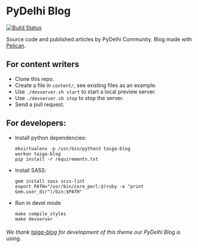 # PyDelhi Blog

[![Build Status](https://travis-ci.org/pydelhi/blog.svg?branch=master)](https://travis-ci.org/pydelhi/blog)

Source code and published articles by PyDelhi Community. Blog made with [Pelican](https://github.com/getpelican/pelican).


## For content writers

- Clone this repo.
- Create a file in `content/`, see existing files as an example.
- Use `./devserver.sh start` to start a local preview server.
- Use `./devserver.sh stop` to stop the server.
- Send a pull request.


## For developers:

- Install python dependencies:
  ```
  mkvirtualenv -p /usr/bin/python3 taiga-blog
  workon taiga-blog
  pip install -r requirements.txt
  ```

- Install SASS:
  ```
  gem install sass scss-lint
  export PATH="/usr/bin/core_perl:$(ruby -e "print Gem.user_dir")/bin:$PATH"
  ```

- Run in devel mode
  ```
  make compile_styles
  make devserver
  ```

###### We thank [taiga-blog](https://github.com/taigaio/taiga-blog) for development of this theme our PyDelhi Blog is using.
